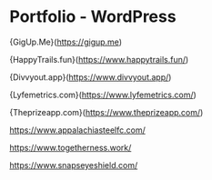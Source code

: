 # Portfolio - WordPress

{GigUp.Me}(https://gigup.me)

{HappyTrails.fun}(https://www.happytrails.fun/)

{Divvyout.app}(https://www.divvyout.app/)

{Lyfemetrics.com}(https://www.lyfemetrics.com/)

{Theprizeapp.com}(https://www.theprizeapp.com/)

https://www.appalachiasteelfc.com/

https://www.togetherness.work/

https://www.snapseyeshield.com/
